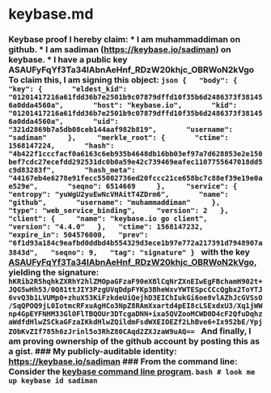 # keybase.md
### Keybase proof  I hereby claim:    * I am muhammaddiman on github.   * I am sadiman (https://keybase.io/sadiman) on keybase.   * I have a public key ASAUFyFqYf3Ta34lAbnAeHnf_RDzW20khjc_OBRWoN2kVgo  To claim this, I am signing this object:  ```json {   "body": {     "key": {       "eldest_kid": "01201417216a61fdd36b7e2501b9c07879dffd10f35b6d2486373f381456a0dda4560a",       "host": "keybase.io",       "kid": "01201417216a61fdd36b7e2501b9c07879dffd10f35b6d2486373f381456a0dda4560a",       "uid": "321d2869b7a5db08ceb144aaf982b819",       "username": "sadiman"     },     "merkle_root": {       "ctime": 1568147224,       "hash": "4b422f1cccfacf0a6163c6eb935b4648db16bb03ef97a7d628853e2e150bef7cdc27ecefdd292531dc0b0a59e42c739469eafec1107755647018dd5c9d83283f",       "hash_meta": "44167eb4e6278e91fecc55002736ed20fccc21ce658bc7c88ef39e19e0ae529e",       "seqno": 6514669     },     "service": {       "entropy": "yuWgU2yuEwNcVHAitT4ZDrm6",       "name": "github",       "username": "muhammaddiman"     },     "type": "web_service_binding",     "version": 2   },   "client": {     "name": "keybase.io go client",     "version": "4.4.0"   },   "ctime": 1568147232,   "expire_in": 504576000,   "prev": "6f1d93a184c9eafbd0ddbd4b554329d3ece1b97e772a217391d7948907a3843d",   "seqno": 9,   "tag": "signature" } ```  with the key [ASAUFyFqYf3Ta34lAbnAeHnf_RDzW20khjc_OBRWoN2kVgo](https://keybase.io/sadiman), yielding the signature:  ``` hKRib2R5hqhkZXRhY2hlZMOpaGFzaF90eXBlCqNrZXnEIwEgFBchamH902t+JQG5wHh53/0Q81ttJIY3PzgUVqDdpFYKp3BheWxvYWTESpcCCcQgbx2ToYTJ6vvQ3b1LVUMp0+zhuX53KiFzkdeUiQejhD3EIChIukGi6oe8vlAZhJcGVSsO/SqQPOQ9jL0IotmcRFxuAgHCo3NpZ8RAmXxartd4pEI8cLSExdxU3/Xq1jWWnp4GpEYFNHM33GlOFlTBQOUr3DTcgaDNN+ixa5QVZooMCWD0D4cF2QfuDqhzaWdfdHlwZSCkaGFzaIKkdHlwZQildmFsdWXEIOEZf2LhBve6+Ix952bE/YpjZObKvZIf785h6zJrinl5o3RhZ80CAqd2ZXJzaW9uAQ==  ```  And finally, I am proving ownership of the github account by posting this as a gist.  ### My publicly-auditable identity:  https://keybase.io/sadiman  ### From the command line:  Consider the [keybase command line program](https://keybase.io/download).  ```bash # look me up keybase id sadiman ```
